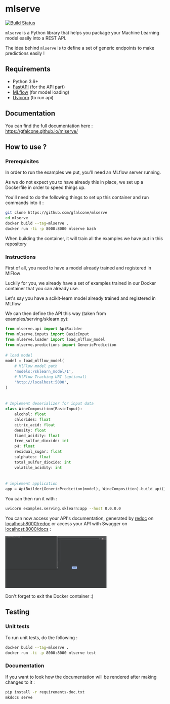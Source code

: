 # mlserve

[![Build Status](https://travis-ci.org/gfalcone/mlserve.svg?branch=master)](https://travis-ci.org/gfalcone/mlserve)

`mlserve` is a Python library that helps you package your Machine Learning model easily into a REST API.

The idea behind `mlserve` is to define a set of generic endpoints to make predictions easily !

## Requirements

- Python 3.6+
- [FastAPI](https://fastapi.tiangolo.com/) (for the API part)
- [MLflow](https://mlflow.org/) (for model loading)
- [Uvicorn](https://www.uvicorn.org/) (to run api)

## Documentation

You can find the full documentation here : https://gfalcone.github.io/mlserve/

## How to use ? 

### Prerequisites 

In order to run the examples we put, you'll need an MLflow server running. 

As we do not expect you to have already this in place, we set up a Dockerfile in order to speed things up.

You'll need to do the following things to set up this container and run commands into it : 

```bash
git clone https://github.com/gfalcone/mlserve
cd mlserve
docker build --tag=mlserve .
docker run -ti -p 8000:8000 mlserve bash
```

When building the container, it will train all the examples we have put in this repository

### Instructions

First of all, you need to have a model already trained and registered in MlFlow

Luckily for you, we already have a set of examples trained in our Docker container that you can already use.

Let's say you have a scikit-learn model already trained and registered in MLflow

We can then define the API this way (taken from examples/serving/sklearn.py): 

```python
from mlserve.api import ApiBuilder
from mlserve.inputs import BasicInput
from mlserve.loader import load_mlflow_model
from mlserve.predictions import GenericPrediction

# load model
model = load_mlflow_model(
    # MlFlow model path
    'models:/sklearn_model/1',
    # MlFlow Tracking URI (optional)
    'http://localhost:5000',
)


# Implement deserializer for input data
class WineComposition(BasicInput):
    alcohol: float
    chlorides: float
    citric_acid: float
    density: float
    fixed_acidity: float
    free_sulfur_dioxide: int
    pH: float
    residual_sugar: float
    sulphates: float
    total_sulfur_dioxide: int
    volatile_acidity: int


# implement application
app = ApiBuilder(GenericPrediction(model), WineComposition).build_api()
```

You can then run it with : 

```bash
uvicorn examples.serving.sklearn:app --host 0.0.0.0
```

You can now access your API's documentation, generated by [redoc](https://github.com/Redocly/redoc) on [localhost:8000/redoc]() or  access your API with Swagger on [localhost:8000/docs]() :

![API](https://github.com/gfalcone/mlserve/blob/master/docs/images/mlserve-example.gif)

Don't forget to exit the Docker container :)

## Testing

### Unit tests

To run unit tests, do the following : 

```bash
docker build --tag=mlserve .
docker run -ti -p 8000:8000 mlserve test
```

### Documentation

If you want to look how the documentation will be rendered after making changes to it : 

```bash
pip install -r requirements-doc.txt
mkdocs serve
```